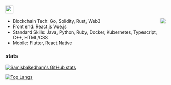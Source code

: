  
### <img src="https://media.giphy.com/media/hvRJCLFzcasrR4ia7z/giphy.gif" width="25px">
<img src="https://cdn.discordapp.com/emojis/843572666015416340.gif?v=1" align="right">

  - Blockchain Tech: Go, Solidity, Rust, Web3 <br/>
  - Front end: React.js Vue.js <br/>
  - Standard Skills: Java, Python, Ruby, Docker, Kubernetes, Typescript, C++, HTML/CSS
  - Mobile: Flutter, React Native

### stats
[![Samisbakedham's GitHub stats](https://github-readme-stats.vercel.app/api?username=samisbakedham&show_icons&count_private=true=true&theme=radical)](https://github.com/samisbakedham/github-readme-stats)


[![Top Langs](https://github-readme-stats.vercel.app/api/top-langs/?username=samisbakedham&layout=compact&show_icons=true&theme=radical)](https://github.com/samisbakedham/github-readme-stats)

